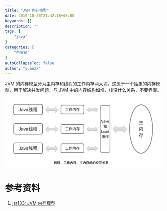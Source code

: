 ```yaml
---
title: "JVM 内存模型"
date: 2019-10-26T21:42:18+08:00
keywords: []
description: ""
tags: [
    "java"
]
categories: [
    "杂货铺"
]
autoCollapseToc: false
author: "yuanzx"
---
```


JVM 的内存模型分为主内存和线程的工作内存两大块，这属于一个抽象的内存模型，用于解决并发问题，与 JVM 中的内存结构如堆、栈没什么关系，不要弄混。

![](/hub/2019/october/8.png)

# 参考资料

1. [jsr133: JVM 内存模型](http://www.cs.umd.edu/~pugh/java/memoryModel/jsr133.pdf)